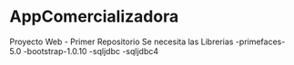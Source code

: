 AppComercializadora
===================




Proyecto Web - Primer Repositorio
Se necesita las Librerias 
-primefaces-5.0
-bootstrap-1.0.10
-sqljdbc
-sqljdbc4
